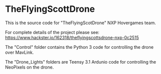 # TheFlyingScottDrone

This is the source code for "TheFlyingScotDrone" NXP Hovergames team. 

For complete details of the project please see: https://www.hackster.io/162318/theflyingscottsdrone-nxp-0c2515

The "Control" folder contains the Python 3 code for controlling the drone over MavLink.

The "Drone_Lights" folders are Teensy 3.1 Ardunio code for controlling the NeoPixels on the drone.
